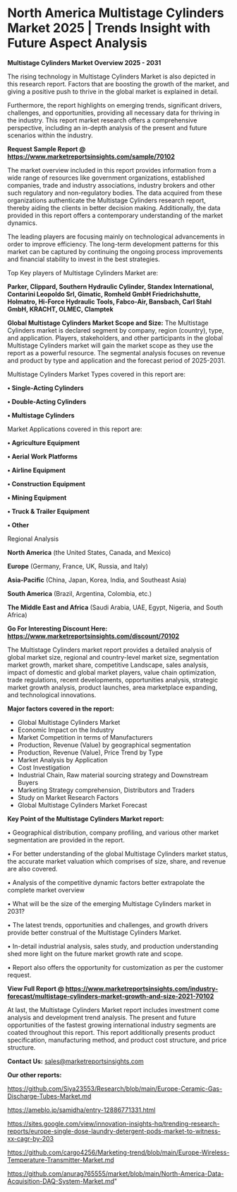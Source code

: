 # North America Multistage Cylinders Market 2025 | Trends Insight with Future Aspect Analysis

<Strong> Multistage Cylinders Market Overview 2025 - 2031</strong>

The rising technology in Multistage Cylinders Market is also depicted in this research report. Factors that are boosting the growth of the market, and giving a positive push to thrive in the global market is explained in detail.

Furthermore, the report highlights on emerging trends, significant drivers, challenges, and opportunities, providing all necessary data for thriving in the industry. This report market research offers a comprehensive perspective, including an in-depth analysis of the present and future scenarios within the industry.

<strong>Request Sample Report @ <a href=https://www.marketreportsinsights.com/sample/70102>https://www.marketreportsinsights.com/sample/70102</a></strong>

The market overview included in this report provides information from a wide range of resources like government organizations, established companies, trade and industry associations, industry brokers and other such regulatory and non-regulatory bodies. The data acquired from these organizations authenticate the Multistage Cylinders research report, thereby aiding the clients in better decision making. Additionally, the data provided in this report offers a contemporary understanding of the market dynamics.

The leading players are focusing mainly on technological advancements in order to improve efficiency. The long-term development patterns for this market can be captured by continuing the ongoing process improvements and financial stability to invest in the best strategies.

Top Key players of Multistage Cylinders Market are:

<strong>Parker, Clippard, Southern Hydraulic Cylinder, Standex International, Contarini Leopoldo Srl, Gimatic, Romheld GmbH Friedrichshutte, Holmatro, Hi-Force Hydraulic Tools, Fabco-Air, Bansbach, Carl Stahl GmbH, KRACHT, OLMEC, Clamptek</strong>

<strong><b>Global Multistage Cylinders Market Scope and Size:</b></strong>
The Multistage Cylinders market is declared segment by company, region (country), type, and application. Players, stakeholders, and other participants in the global Multistage Cylinders market will gain the market scope as they use the report as a powerful resource. The segmental analysis focuses on revenue and product by type and application and the forecast period of 2025-2031.

Multistage Cylinders Market Types covered in this report are:

<strong>• Single-Acting Cylinders

• Double-Acting Cylinders

• Multistage Cylinders</strong>

Market Applications covered in this report are:

<strong>• Agriculture Equipment

• Aerial Work Platforms

• Airline Equipment

• Construction Equipment

• Mining Equipment

• Truck & Trailer Equipment

• Other</strong> 

Regional Analysis

<strong>North America</strong> (the United States, Canada, and Mexico)

<strong>Europe</strong> (Germany, France, UK, Russia, and Italy)

<strong>Asia-Pacific</strong> (China, Japan, Korea, India, and Southeast Asia)

<strong>South America</strong> (Brazil, Argentina, Colombia, etc.)

<strong>The Middle East and Africa</strong> (Saudi Arabia, UAE, Egypt, Nigeria, and South Africa)

<strong>Go For Interesting Discount Here: <a href=https://www.marketreportsinsights.com/discount/70102>https://www.marketreportsinsights.com/discount/70102</a></strong>

The Multistage Cylinders market report provides a detailed analysis of global market size, regional and country-level market size, segmentation market growth, market share, competitive Landscape, sales analysis, impact of domestic and global market players, value chain optimization, trade regulations, recent developments, opportunities analysis, strategic market growth analysis, product launches, area marketplace expanding, and technological innovations.

<strong><b>Major factors covered in the report:</b></strong>
<ul>
  <li>Global Multistage Cylinders Market </li>
  <li>Economic Impact on the Industry</li>
  <li>Market Competition in terms of Manufacturers</li>
  <li>Production, Revenue (Value) by geographical segmentation</li>
  <li>Production, Revenue (Value), Price Trend by Type</li>
  <li>Market Analysis by Application</li>
  <li>Cost Investigation</li>
  <li>Industrial Chain, Raw material sourcing strategy and Downstream Buyers</li>
  <li>Marketing Strategy comprehension, Distributors and Traders</li>
  <li>Study on Market Research Factors</li>
  <li>Global Multistage Cylinders Market Forecast</li>
</ul>

<strong><b>Key Point of the Multistage Cylinders Market report:</b></strong>

• Geographical distribution, company profiling, and various other market segmentation are provided in the report.

• For better understanding of the global Multistage Cylinders market status, the accurate market valuation which comprises of size, share, and revenue are also covered.

• Analysis of the competitive dynamic factors better extrapolate the complete market overview

• What will be the size of the emerging Multistage Cylinders market in 2031?

• The latest trends, opportunities and challenges, and growth drivers provide better construal of the Multistage Cylinders Market.

• In-detail industrial analysis, sales study, and production understanding shed more light on the future market growth rate and scope.

• Report also offers the opportunity for customization as per the customer request.

<strong><b>View Full Report @ <a href=https://www.marketreportsinsights.com/industry-forecast/multistage-cylinders-market-growth-and-size-2021-70102>https://www.marketreportsinsights.com/industry-forecast/multistage-cylinders-market-growth-and-size-2021-70102</a></b></strong>


At last, the Multistage Cylinders Market report includes investment come analysis and development trend analysis. The present and future opportunities of the fastest growing international industry segments are coated throughout this report. This report additionally presents product specification, manufacturing method, and product cost structure, and price structure.

<strong>Contact Us:</strong>
sales@marketreportsinsights.com

<strong>Our other reports:</strong>

<a href=https://github.com/Siya23553/Research/blob/main/Europe-Ceramic-Gas-Discharge-Tubes-Market.md>https://github.com/Siya23553/Research/blob/main/Europe-Ceramic-Gas-Discharge-Tubes-Market.md</a>

<a href=https://ameblo.jp/samidha/entry-12886771331.html>https://ameblo.jp/samidha/entry-12886771331.html</a>

<a href=https://sites.google.com/view/innovation-insights-hq/trending-research-reports/europe-single-dose-laundry-detergent-pods-market-to-witness-xx-cagr-by-203>https://sites.google.com/view/innovation-insights-hq/trending-research-reports/europe-single-dose-laundry-detergent-pods-market-to-witness-xx-cagr-by-203</a>

<a href=https://github.com/cargo4256/Marketing-trend/blob/main/Europe-Wireless-Temperature-Transmitter-Market.md>https://github.com/cargo4256/Marketing-trend/blob/main/Europe-Wireless-Temperature-Transmitter-Market.md</a>

<a href=https://github.com/anurag765555/market/blob/main/North-America-Data-Acquisition-DAQ-System-Market.md>https://github.com/anurag765555/market/blob/main/North-America-Data-Acquisition-DAQ-System-Market.md</a>"
